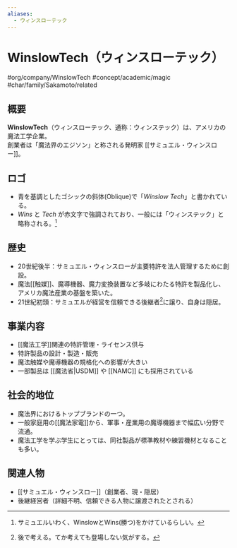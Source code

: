 ```yaml
---
aliases:
  - ウィンスローテック
---
```

# WinslowTech（ウィンスローテック）
#org/company/WinslowTech #concept/academic/magic #char/family/Sakamoto/related 

## 概要
**WinslowTech**（ウィンスローテック、通称：ウィンステック）は、アメリカの魔法工学企業。  
創業者は「魔法界のエジソン」と称される発明家 [[サミュエル・ウィンスロー]]。  

## ロゴ
- 青を基調としたゴシックの斜体(Oblique)で「*Winslow Tech*」と書かれている。
- *Wins* と *Tech* が赤文字で強調されており、一般には「ウィンステック」と略称される。[^2]

## 歴史
- 20世紀後半：サミュエル・ウィンスローが主要特許を法人管理するために創設。  
- 魔法[[触媒]]、魔導機器、魔力変換装置など多岐にわたる特許を製品化し、アメリカ魔法産業の基盤を築いた。  
- 21世紀初頭：サミュエルが経営を信頼できる後継者[^1]に譲り、自身は隠居。  

## 事業内容
- [[魔法工学]]関連の特許管理・ライセンス供与  
- 特許製品の設計・製造・販売  
- 魔法触媒や魔導機器の規格化への影響が大きい  
- 一部製品は [[魔法省|USDM]] や [[NAMC]] にも採用されている  

## 社会的地位
- 魔法界におけるトップブランドの一つ。  
- 一般家庭用の[[魔法家電]]から、軍事・産業用の魔導機器まで幅広い分野で流通。  
- 魔法工学を学ぶ学生にとっては、同社製品が標準教材や練習機材となることも多い。  

## 関連人物
- [[サミュエル・ウィンスロー]]（創業者、現・隠居）  
- 後継経営者（詳細不明、信頼できる人物に譲渡されたとされる）  

[^1]: 後で考える。てか考えても登場しない気がする。

[^2]: サミュエルいわく、WinslowとWins(勝つ)をかけているらしい。
